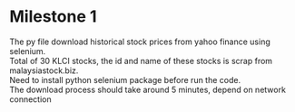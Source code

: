 # Milestone 1

The py file download historical stock prices from yahoo finance using selenium.  
Total of 30 KLCI stocks, the id and name of these stocks is scrap from malaysiastock.biz.  
Need to install python selenium package before run the code.  
The download process should take around 5 minutes, depend on network connection  
